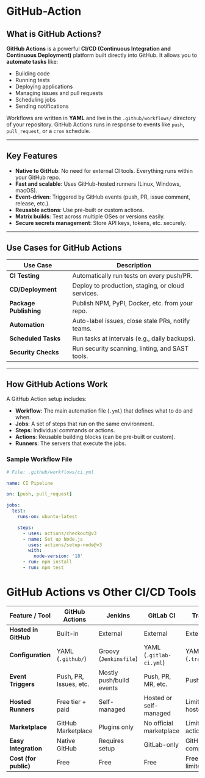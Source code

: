 # GitHub-Action

##  What is GitHub Actions?

**GitHub Actions** is a powerful **CI/CD (Continuous Integration and Continuous Deployment)** platform built directly into GitHub. It allows you to **automate tasks** like:

- Building code
- Running tests
- Deploying applications
- Managing issues and pull requests
- Scheduling jobs
- Sending notifications

Workflows are written in **YAML** and live in the `.github/workflows/` directory of your repository. GitHub Actions runs in response to events like `push`, `pull_request`, or a `cron` schedule.

---

##  Key Features

-  **Native to GitHub**: No need for external CI tools. Everything runs within your GitHub repo.
-  **Fast and scalable**: Uses GitHub-hosted runners (Linux, Windows, macOS).
-  **Event-driven**: Triggered by GitHub events (push, PR, issue comment, release, etc.).
-  **Reusable actions**: Use pre-built or custom actions.
-  **Matrix builds**: Test across multiple OSes or versions easily.
-  **Secure secrets management**: Store API keys, tokens, etc. securely.

---

##  Use Cases for GitHub Actions

| Use Case                        | Description |
|-------------------------------|-------------|
|  **CI Testing**              | Automatically run tests on every push/PR. |
|  **CD/Deployment**           | Deploy to production, staging, or cloud services. |
|  **Package Publishing**      | Publish NPM, PyPI, Docker, etc. from your repo. |
|  **Automation**              | Auto-label issues, close stale PRs, notify teams. |
|  **Scheduled Tasks**         | Run tasks at intervals (e.g., daily backups). |
|  **Security Checks**         | Run security scanning, linting, and SAST tools. |

---

##  How GitHub Actions Work

A GitHub Action setup includes:

- **Workflow**: The main automation file (`.yml`) that defines what to do and when.
- **Jobs**: A set of steps that run on the same environment.
- **Steps**: Individual commands or actions.
- **Actions**: Reusable building blocks (can be pre-built or custom).
- **Runners**: The servers that execute the jobs.

###  Sample Workflow File

```yaml
# File: .github/workflows/ci.yml

name: CI Pipeline

on: [push, pull_request]

jobs:
  test:
    runs-on: ubuntu-latest

    steps:
      - uses: actions/checkout@v3
      - name: Set up Node.js
        uses: actions/setup-node@v3
        with:
          node-version: '18'
      - run: npm install
      - run: npm test
```

# GitHub Actions vs Other CI/CD Tools

| Feature / Tool              | GitHub Actions     | Jenkins            | GitLab CI            | Travis CI            |
|----------------------------|--------------------|--------------------|----------------------|----------------------|
|  **Hosted in GitHub**     |  Built-in         |  External         |  External           |  External           |
|  **Configuration**         | YAML (`.github/`)   | Groovy (`Jenkinsfile`) | YAML (`.gitlab-ci.yml`) | YAML (`.travis.yml`) |
|  **Event Triggers**        | Push, PR, Issues, etc. | Mostly push/build events | Push, PR, MR, etc.    | Push, PR             
|  **Hosted Runners**        |  Free tier + paid |  Self-managed     |  Hosted or self-managed |  Limited hosted     |
|  **Marketplace**           |  GitHub Marketplace |  Plugins only     |  No official marketplace |  Limited actions    |
|  **Easy Integration**      |  Native GitHub    |  Requires setup   |  GitLab-only        |  GitHub compatible  |
|  **Cost (for public)**     |  Free             |  Free             |  Free               |  Free (but limited) |
